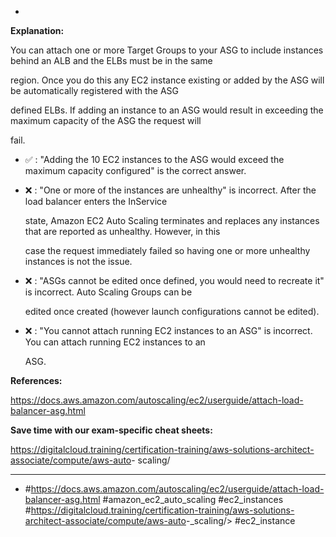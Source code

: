 *

**Explanation:**

You can attach one or more Target Groups to your ASG to include instances behind an ALB and the ELBs must be in the same

region. Once you do this any EC2 instance existing or added by the ASG will be automatically registered with the ASG

defined ELBs. If adding an instance to an ASG would result in exceeding the maximum capacity of the ASG the request will

fail.

* ✅ :  "Adding the 10 EC2 instances to the ASG would exceed the maximum capacity configured" is the correct answer.

* ❌ :  "One or more of the instances are unhealthy" is incorrect. After the load balancer enters the InService

  state, Amazon EC2 Auto Scaling terminates and replaces any instances that are reported as unhealthy. However, in this

  case the request immediately failed so having one or more unhealthy instances is not the issue.

* ❌ :  "ASGs cannot be edited once defined, you would need to recreate it" is incorrect. Auto Scaling Groups can be

  edited once created (however launch configurations cannot be edited).

* ❌ :  "You cannot attach running EC2 instances to an ASG" is incorrect. You can attach running EC2 instances to an

  ASG.

**References:**

<https://docs.aws.amazon.com/autoscaling/ec2/userguide/attach-load-balancer-asg.html>

**Save time with our exam-specific cheat sheets:**

<https://digitalcloud.training/certification-training/aws-solutions-architect-associate/compute/aws-auto>- scaling/

----
* #<https://docs.aws.amazon.com/autoscaling/ec2/userguide/attach-load-balancer-asg.html> #amazon_ec2_auto_scaling #ec2_instances #<https://digitalcloud.training/certification-training/aws-solutions-architect-associate/compute/aws-auto>-_scaling/> #ec2_instance
